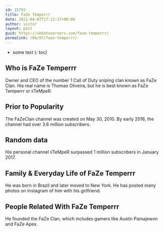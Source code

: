 ```yaml
---
id: 15755
title: FaZe Temperrr
date: 2021-04-07T17:12:17+00:00
author: victor
layout: post
guid: https://ukdataservers.com/faze-temperrr/
permalink: /04/07/faze-temperrr/
---
```


* some text
{: toc}


## Who is FaZe Temperrr



Owner and CEO of the number 1 Call of Duty sniping clan known as FaZe Clan. His real name is Thomas Oliveira, but he is best known as FaZe Temperrr or iiTeMpeR.

                
                
                
## Prior to Popularity



The FaZeClan channel was created on May 30, 2010. By early 2016, the channel had over 3.6 million subscribers. 

                
                
                
## Random data



His personal channel iiTeMpeR surpassed 1 million subscribers in January 2017. 

                
                
                
## Family & Everyday Life of FaZe Temperrr



He was born in Brazil and later moved to New York. He has posted many photos on Instagram of him with his girlfriend.

                
                
                
## People Related With FaZe Temperrr



He founded the FaZe Clan, which includes gamers like Austin Pamajewon and FaZe Apex.

                
              
            
          
          
          